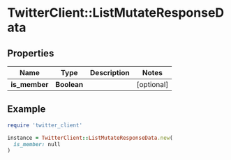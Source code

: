 # TwitterClient::ListMutateResponseData

## Properties

| Name | Type | Description | Notes |
| ---- | ---- | ----------- | ----- |
| **is_member** | **Boolean** |  | [optional] |

## Example

```ruby
require 'twitter_client'

instance = TwitterClient::ListMutateResponseData.new(
  is_member: null
)
```

